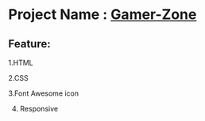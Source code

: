 # Project Name : [Gamer-Zone](https://mosharof-hossen.github.io/Gamer-Zone/)

## Feature: 

1.HTML

2.CSS

3.Font Awesome icon

4. Responsive
